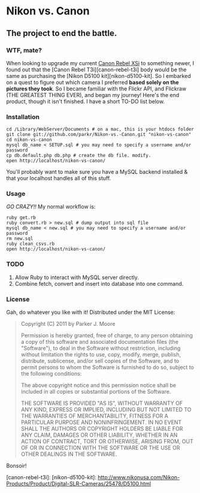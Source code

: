 # Nikon vs. Canon

## The project to end the battle.

### WTF, mate?

When looking to upgrade my current [Canon Rebel XSi][canon-rebel-xsi] to something newer, I found out that the [Canon Rebel T3i][canon-rebel-t3i] body would be the same as purchasing the [Nikon D5100 kit][nikon-d5100-kit]. So I embarked on a quest to figure out which camera I preferred **based solely on the pictures they took**. So I became familiar with the Flickr API, and Flickraw (THE GREATEST THING EVER), and began my journey! Here's the end product, though it isn't finished. I have a short TO-DO list below.

### Installation

	cd /Library/WebServer/Documents # on a mac, this is your htdocs folder
	git clone git://github.com/parkr/Nikon-vs.-Canon.git "nikon-vs-canon"
	cd nikon-vs-canon
	mysql db_name < SETUP.sql # you may need to specify a username and/or password
	cp db.default.php db.php # create the db file. modify.
	open http://localhost/nikon-vs-canon/
	
You'll probably want to make sure you have a MySQL backend installed & that your localhost handles all of this stuff.

### Usage

_GO CRAZY!!_ My normal workflow is:

	ruby get.rb
	ruby convert.rb > new.sql # dump output into sql file
	mysql db_name < new.sql # you may need to specify a username and/or password
	rm new.sql
	ruby clean_csvs.rb
	open http://localhost/nikon-vs-canon/
	
### TODO

1. Allow Ruby to interact with MySQL server directly.
2. Combine fetch, convert and insert into database into one command.

### License

Gah, do whatever you like with it! Distributed under the MIT License:

> Copyright (C) 2011 by Parker J. Moore
>
> Permission is hereby granted, free of charge, to any person obtaining a copy
> of this software and associated documentation files (the "Software"), to deal
> in the Software without restriction, including without limitation the rights
> to use, copy, modify, merge, publish, distribute, sublicense, and/or sell
> copies of the Software, and to permit persons to whom the Software is
> furnished to do so, subject to the following conditions:
> 
> The above copyright notice and this permission notice shall be included in
> all copies or substantial portions of the Software.
> 
> THE SOFTWARE IS PROVIDED "AS IS", WITHOUT WARRANTY OF ANY KIND, EXPRESS OR
> IMPLIED, INCLUDING BUT NOT LIMITED TO THE WARRANTIES OF MERCHANTABILITY,
> FITNESS FOR A PARTICULAR PURPOSE AND NONINFRINGEMENT. IN NO EVENT SHALL THE
> AUTHORS OR COPYRIGHT HOLDERS BE LIABLE FOR ANY CLAIM, DAMAGES OR OTHER
> LIABILITY, WHETHER IN AN ACTION OF CONTRACT, TORT OR OTHERWISE, ARISING FROM,
> OUT OF OR IN CONNECTION WITH THE SOFTWARE OR THE USE OR OTHER DEALINGS IN
> THE SOFTWARE.

Bonsoir!

[canon-rebel-xsi]: http://www.amazon.com/Canon-Digital-Camera-18-55mm-3-5-5-6/dp/B0012YA85A
[canon-rebel-t3i]:
[nikon-d5100-kit]: http://www.nikonusa.com/Nikon-Products/Product/Digital-SLR-Cameras/25478/D5100.html
